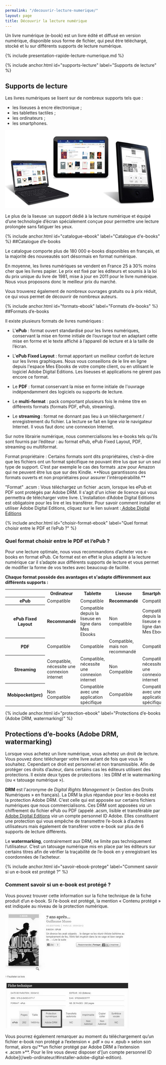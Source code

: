 ```yaml
---
permalink: "/decouvrir-lecture-numerique/"
layout: page
title: Découvrir la lecture numérique
---
```


Un livre numérique (e-book) est un livre édité et diffusé en version numérique, disponible sous forme de fichier, qui peut être téléchargé, stocké et lu sur différents supports de lecture numérique.

{% include presentation-rapide-lecture-numerique.md %}

{% include anchor.html id="supports-lecture" label="Supports de lecture" %}
## Supports de lecture

Les livres numériques se lisent sur de nombreux supports tels que : 
- les liseuses à encre électronique ;
- les tablettes tactiles ;
- les ordinateurs ;
- les smartphones.

![Lecture sur tous supports](/images/decouvrir-lecture-numerique-1.jpg)

<p class="protip"><span class="title">Le plus de la liseuse :</span>un support dédié à la lecture numérique et équipé d’une technologie d’écran spécialement conçue pour permettre une lecture prolongée sans fatiguer les yeux.</p>

{% include anchor.html id="catalogue-ebook" label="Catalogue d'e-books" %}
##Catalogue d’e-books

Le catalogue comporte plus de 180 000 e-books disponibles en français, et la majorité des nouveautés sort désormais en format numérique.

En moyenne, les livres numériques se vendent en France 25 à 30% moins cher que les livres papier. Le prix est fixé par les éditeurs et soumis à la loi du prix unique du livre de 1981, mise à jour en 2011 pour le livre numérique. Nous vous proposons donc le meilleur prix du marché.

Vous trouverez également de nombreux ouvrages gratuits ou à prix réduit, ce qui vous permet de découvrir de nombreux auteurs.

{% include anchor.html id="formats-ebook" label="Formats d’e-books" %}
##Formats d’e-books

Il existe plusieurs formats de livres numériques :

- L'**ePub** : format ouvert standardisé pour les livres numériques, conservant la mise en forme initiale de l’ouvrage tout en adaptant cette mise en forme et le texte affiché à l’appareil de lecture et à la taille de l’écran.

- L'**ePub Fixed Layout** : format apportant un meilleur confort de lecture sur les livres graphiques. Nous vous conseillons de le lire en ligne depuis l'espace Mes Ebooks de votre compte client, ou en utilisant le logiciel Adobe Digital Editions. Les liseuses et applications ne gèrent pas encore ce format.

- Le **PDF** : format conservant la mise en forme initiale de l'ouvrage indépendamment des logiciels ou supports de lecture.

- Le **multi-format** : pack comportant plusieurs fois le même titre en différents formats (formats PDF, ePub, streaming).

- Le **streaming** : format ne donnant pas lieu à un téléchargement / enregistrement du fichier. La lecture se fait en ligne *via* le navigateur Internet. Il vous faut donc une connexion Internet.

Sur notre librairie numérique, nous commercialisons les e-books tels qu'ils sont fournis par l’éditeur : au format ePub, ePub Fixed Layout, PDF, streaming ou multiformat.

<p class="warningtip"><span class="title">Format propriétaire : </span>Certains formats sont dits propriétaires, c’est-à-dire que les fichiers ont un format spécifique ne pouvant être lus que sur un seul type de support. C’est par exemple le cas des formats .azw pour Amazon qui ne peuvent être lus que sur des Kindle. **Nous garantissons des formats ouverts et non propriétaires pour assurer l'intéropérabilité.**
</p>

<p class="warningtip"><span class="title">"Format" .acsm : </span>Vous téléchargez un fichier .acsm, lorsque les ePub et PDF sont protégés par Adobe DRM. Il s'agit d'un ichier de licence qui vous permettra de télécharger votre livre. L’installation d’Adobe Digital Editions est obligatoire pour les lire et les transférer. Pour savoir comment installer et utiliser Adobe Digital Editions, cliquez sur le lien suivant :<a href="/web-ordinateur/#installer-adobe-digital-edition"> Adobe Digital Editions </a>
</p>

{% include anchor.html id="choisir-format-ebook" label="Quel format choisir entre le PDF et l’ePub ?" %}
### Quel format choisir entre le PDF et l’ePub ?

Pour une lecture optimale, nous vous recommandons d’acheter vos e-books en format ePub. Ce format est en effet le plus adapté à la lecture numérique car il s’adapte aux différents supports de lecture et vous permet de modifier la forme de vos textes avec beaucoup de facilité.

**Chaque format possède des avantages et s'adapte différemment aux différents supports :**

<table class="table table-bordered">
    <tr>
        <th></th>
        <th scope="col">Ordinateur</th>
        <th scope="col">Tablette</th>
        <th scope="col">Liseuse</th>
        <th scope="col">Smartphone</th>
    </tr>
    <tr>
        <th scope="row">ePub</th>
        <td class="success">Compatible</td>
        <td class="success">Compatible</td>
        <td class="success"><strong>Recommandé</strong></td>
        <td class="success">Compatible</td>
    </tr>
    <tr>
         <th scope="row">ePub Fixed Layout</th>
         <td class="success"><strong>Recommandé</strong></td>
         <td class="warning">Compatible depuis la liseuse en ligne dans Mes Ebooks</td>
         <td class="danger">Non compatible</td>
         <td class="warning">Compatible depuis la liseuse en ligne dans Mes Ebooks</td>
    </tr>
    <tr>
        <th scope="row">PDF</th>
        <td class="success">Compatible</td>
        <td class="success">Compatible</td>
        <td class="warning">Compatible, mais non recommandé</td>
        <td class="success">Compatible</td>
    </tr>
    <tr>
        <th scope="row">Streaming</th>
        <td class="warning">Compatible, nécessite une connexion internet</td>
        <td class="warning">Compatible, nécessite une connexion internet</td>
        <td class="danger">Non Compatible</td>
        <td class="warning">Compatible, nécessite une connexion internet</td>
    </tr>
    <tr>
        <th scope="row">Mobipocket(prc)</th>
        <td class="danger">Non Compatible</td>
        <td class="warning">Compatible avec une application spécifique</td>
        <td class="success">Compatible</td>
        <td class="warning">Compatible avec une application spécifique</td>
    </tr>
</table>

{% include anchor.html id="protection-ebook" label="Protections d’e-books (Adobe DRM, watermarking)" %}
## Protections d’e-books (Adobe DRM, watermarking)

Lorsque vous achetez un livre numérique, vous achetez un droit de lecture. Vous pouvez donc télécharger votre livre autant de fois que vous le souhaitez. Cependant ce droit est personnel et non transmissible.
Afin de protéger ces droits d’auteur, dans certains cas les éditeurs utilisent des protections.
Il existe deux types de protections : les DRM et le watermarking (ou « tatouage numérique »).

**DRM** est l'acronyme de *Digital Rights Management* (« Gestion des Droits Numériques » en français). La DRM la plus répandue pour les e-books est la protection Adobe DRM. C’est celle qui est apposée sur certains fichiers numériques que nous commercialisons. Ces DRM sont apposées *via* un chiffrement du fichier ePub ou PDF (appelé .acsm, lisible et transférable par [Adobe Digital Editions](/web-ordinateur/#installer-adobe-digital-edition) *via* un compte personnel ID Adobe. Elles constituent une protection qui vous empêche de transmettre l’e-book à d’autres utilisateurs mais également de transférer votre e-book sur plus de 6 supports de lecture différents.

Le **watermarking**, contrairement aux DRM, ne limite pas techniquement l’utilisateur. C’est un tatouage numérique mis en place par les éditeurs sur certains titres afin de vérifier la traçabilité de l’e-book en y enregistrant les coordonnées de l’acheteur.

{% include anchor.html id="savoir-ebook-protege" label="Comment savoir si un e-book est protégé ?" %}
### Comment savoir si un e-book est protégé ?
Vous pouvez trouver cette information sur la fiche technique de la fiche produit d’un e-book. Si l’e-book est protégé, la mention « Contenu protégé » est indiquée au niveau de la protection numérique.

![Fiche technique : protection](/images/decouvrir-lecture-numerique-2.jpg)

<p class="warningtip">Vous pourrez également remarquer au moment du téléchargement qu’un fichier e-book non protégé a l’extension « .pdf » ou « .epub » selon son format, alors qu’**un fichier protégé par Adobe DRM a l’extension « .acsm »**. Pour le lire vous devez disposer d'[un compte personnel ID Adobe](/web-ordinateur/#installer-adobe-digital-edition).</p>
